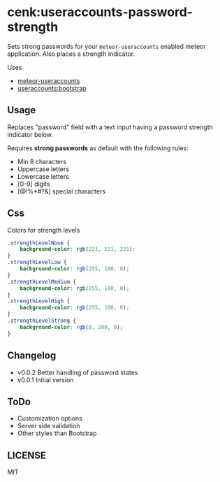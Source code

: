 # cenk:useraccounts-password-strength
Sets strong passwords for your `meteor-useraccounts` enabled meteor application. Also places a strength indicator.

Uses
- [meteor-useraccounts](https://github.com/meteor-useraccounts/core)
- [useraccounts:bootstrap](https://github.com/meteor-useraccounts/bootstrap/)

## Usage
Replaces "password" field with a text input having a password strength indicator below.

Requires **strong passwords** as default with the following rules:

- Min 8 characters
- Uppercase letters
- Lowercase letters
- [0-9] digits
- [$@$!%*#?&] special characters

## Css
Colors for strength levels
``` css
.strengthLevelNone {
    background-color: rgb(221, 221, 221);
}
.strengthLevelLow {
    background-color: rgb(255, 100, 0);
}
.strengthLevelMedium {
    background-color: rgb(255, 100, 0);
}
.strengthLevelHigh {
    background-color: rgb(255, 100, 0);
}
.strengthLevelStrong {
    background-color: rgb(0, 200, 0);
}
```

## Changelog
- v0.0.2 Better handling of password states
- v0.0.1 Initial version

## ToDo
- Customization options
- Server side validation
- Other styles than Bootstrap

## LICENSE
MIT
